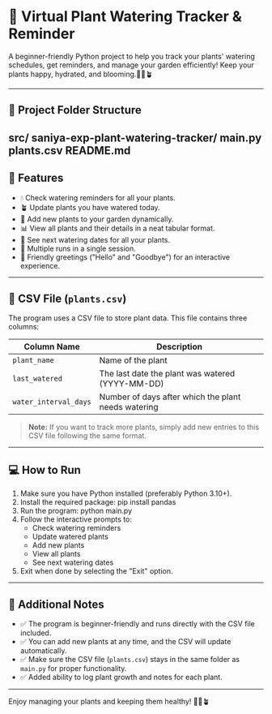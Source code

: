 # 🌱 Virtual Plant Watering Tracker & Reminder

A beginner-friendly Python project to help you track your plants' watering schedules, get reminders, and manage your garden efficiently! Keep your plants happy, hydrated, and blooming.🌿💧🪴

---

## 📂 Project Folder Structure
src/ saniya-exp-plant-watering-tracker/ main.py plants.csv README.md
---

## 🧩 Features
- 💧 Check watering reminders for all your plants.
- 🪴 Update plants you have watered today.
- 🌱 Add new plants to your garden dynamically.
- 📊 View all plants and their details in a neat tabular format.
- 📆 See next watering dates for all your plants.
- 🚀 Multiple runs in a single session.
- 👋 Friendly greetings ("Hello" and "Goodbye") for an interactive experience.

---

## 📄 CSV File (`plants.csv`)
The program uses a CSV file to store plant data. This file contains three columns:  

| Column Name       | Description                                   |
|------------------|-----------------------------------------------|
| `plant_name`      | Name of the plant                              |
| `last_watered`    | The last date the plant was watered (YYYY-MM-DD) |
| `water_interval_days` | Number of days after which the plant needs watering |

> **Note:** If you want to track more plants, simply add new entries to this CSV file following the same format.

---

## 💻 How to Run
1. Make sure you have Python installed (preferably Python 3.10+).  
2. Install the required package:
    pip install pandas
3. Run the program:
    python main.py
4. Follow the interactive prompts to:
    - Check watering reminders
    - Update watered plants
    - Add new plants
    - View all plants
    - See next watering dates
5. Exit when done by selecting the "Exit" option.

---

## 🌟 Additional Notes
- ✅ The program is beginner-friendly and runs directly with the CSV file included.  
- ✅ You can add new plants at any time, and the CSV will update automatically.  
- ✅ Make sure the CSV file (`plants.csv`) stays in the same folder as `main.py` for proper functionality.
- ✅ Added ability to log plant growth and notes for each plant. 

---

Enjoy managing your plants and keeping them healthy! 🌸🌼🪴
